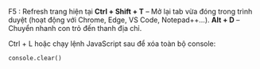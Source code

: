 F5 : Refresh trang hiện tại
**Ctrl + Shift + T** – Mở lại tab vừa đóng trong trình duyệt (hoạt động với Chrome, Edge, VS Code, Notepad++…).
**Alt + D** – Chuyển nhanh con trỏ đến thanh địa chỉ.


Ctrl + L hoặc chạy lệnh JavaScript sau để xóa toàn bộ console:

```
console.clear()
```

